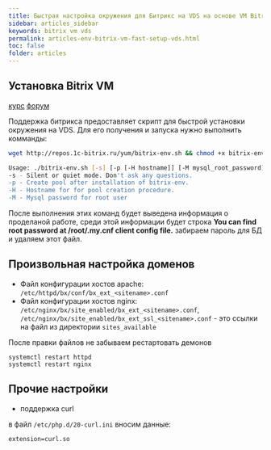 ```yaml
---
title: Быстрая настройка окружения для Битрикс на VDS на основе VM Bitrix | Статьи Рабочее окружение
sidebar: articles_sidebar
keywords: bitrix vm vds
permalink: articles-env-bitrix-vm-fast-setup-vds.html
toc: false
folder: articles
---
```


## Установка Bitrix VM

[курс](https://dev.1c-bitrix.ru/learning/course/?COURSE_ID=37&INDEX=Y)
[форум](https://dev.1c-bitrix.ru/community/forums/forum32/topic98645/)

Поддержка битрикса предоставляет скрипт для быстрой установки окружения на VDS. 
Для его получения и запуска нужно выполнить комманды:

```sh
wget http://repos.1c-bitrix.ru/yum/bitrix-env.sh && chmod +x bitrix-env.sh && ./bitrix-env.sh

Usage: ./bitrix-env.sh [-s] [-p [-H hostname]] [-M mysql_root_password]
-s - Silent or quiet mode. Don't ask any questions.
-p - Create pool after installation of bitrix-env.
-H - Hostname for for pool creation procedure.
-M - Mysql password for root user
```
После выполнения этих команд будет выведена информация о проделаной работе, среди этой информации будет строка **You can find root password at /root/.my.cnf client config file.** забираем пароль для БД и удаляем этот файл.

## Произвольная настройка доменов

* Файл конфигурации хостов apache: ```/etc/httpd/bx/conf/bx_ext_<sitename>.conf```
* Файл конфигурации хостов nginx: ```/etc/nginx/bx/site_enabled/bx_ext_<sitename>.conf```, ```/etc/nginx/bx/site_enabled/bx_ext_ssl_<sitename>.conf``` - это ссылки на файл из директории ```sites_available```

После правки файлов не забываем рестартовать демонов

```
systemctl restart httpd
systemctl restart nginx
```

## Прочие настройки

* поддержка curl

в файл ```/etc/php.d/20-curl.ini``` вносим данные:

```
extension=curl.so
```
